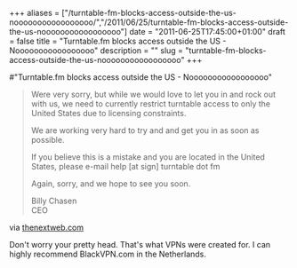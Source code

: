 +++
aliases = ["/turntable-fm-blocks-access-outside-the-us-nooooooooooooooooo/","/2011/06/25/turntable-fm-blocks-access-outside-the-us-nooooooooooooooooo"]
date = "2011-06-25T17:45:00+01:00"
draft = false
title = "Turntable.fm blocks access outside the US - Nooooooooooooooooo"
description = ""
slug = "turntable-fm-blocks-access-outside-the-us-nooooooooooooooooo"
+++

#"Turntable.fm blocks access outside the US - Nooooooooooooooooo"


 <div class="posterous_bookmarklet_entry">
 <blockquote class="posterous_long_quote"><p>Were very sorry, but while we would love to let you in and rock out with us, we need to currently restrict turntable access to only the United States due to licensing constraints.</p>
<p>We are working very hard to try and and get you in as soon as possible.</p>
<p>If you believe this is a mistake and you are located in the United States, please e-mail help [at sign] turntable dot fm</p>
<p>Again, sorry, and we hope to see you soon.</p>
<p>Billy Chasen<br />
CEO</p></blockquote>

<div class="posterous_quote_citation">via <a href="http://thenextweb.com/industry/2011/06/25/turntable-fm-blocks-access-to-everyone-outside-the-us/?awesm=tnw.to_19Znx&amp;utm_campaign=&amp;utm_medium=tnw.to-other&amp;utm_source=direct-tnw.to&amp;utm_content=spreadus_master">thenextweb.com</a></div>
 <p>Don't worry your pretty head. That's what VPNs were created for. I can highly recommend BlackVPN.com in the Netherlands.</p></div>
 